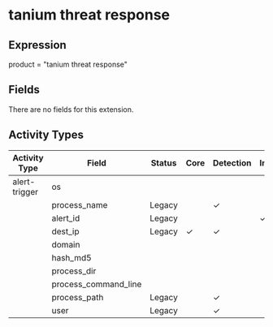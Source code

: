 tanium threat response
======================

Expression
----------

product = "tanium threat response"

Fields
------

There are no fields for this extension.

Activity Types
--------------

| Activity Type | Field                | Status | Core     | Detection | Informational |
| ------------- | -------------------- | ------ | -------- | --------- | ------------- |
| alert-trigger | os                   |        |          |           |               |
|               | process_name         | Legacy |          | &#10003;  |               |
|               | alert_id             | Legacy |          |           | &#10003;      |
|               | dest_ip              | Legacy | &#10003; | &#10003;  |               |
|               | domain               |        |          |           |               |
|               | hash_md5             |        |          |           |               |
|               | process_dir          |        |          |           |               |
|               | process_command_line |        |          |           |               |
|               | process_path         | Legacy |          | &#10003;  |               |
|               | user                 | Legacy |          | &#10003;  |               |

